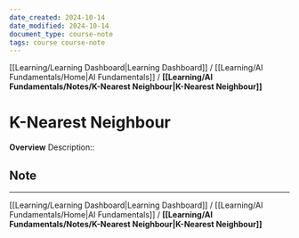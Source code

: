 ```yaml
---
date_created: 2024-10-14
date_modified: 2024-10-14
document_type: course-note
tags: course course-note
---
```

[[Learning/Learning Dashboard|Learning Dashboard]] / [[Learning/AI Fundamentals/Home|AI Fundamentals]] / **[[Learning/AI Fundamentals/Notes/K-Nearest Neighbour|K-Nearest Neighbour]]**
# K-Nearest Neighbour
**Overview**
Description:: 

## Note



---
[[Learning/Learning Dashboard|Learning Dashboard]] / [[Learning/AI Fundamentals/Home|AI Fundamentals]] / **[[Learning/AI Fundamentals/Notes/K-Nearest Neighbour|K-Nearest Neighbour]]**